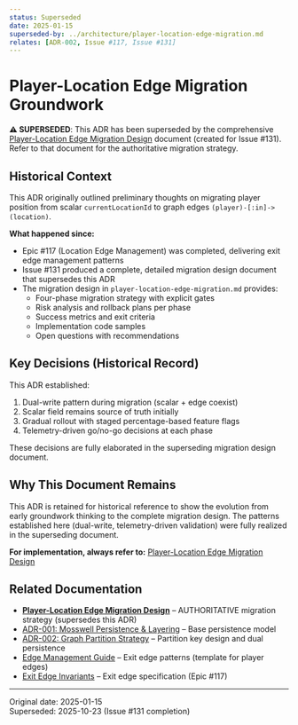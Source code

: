 ```yaml
---
status: Superseded
date: 2025-01-15
superseded-by: ../architecture/player-location-edge-migration.md
relates: [ADR-002, Issue #117, Issue #131]
---
```


# Player-Location Edge Migration Groundwork

**⚠️ SUPERSEDED**: This ADR has been superseded by the comprehensive [Player-Location Edge Migration Design](../architecture/player-location-edge-migration.md) document (created for Issue #131). Refer to that document for the authoritative migration strategy.

## Historical Context

This ADR originally outlined preliminary thoughts on migrating player position from scalar `currentLocationId` to graph edges `(player)-[:in]->(location)`.

**What happened since:**

-   Epic #117 (Location Edge Management) was completed, delivering exit edge management patterns
-   Issue #131 produced a complete, detailed migration design document that supersedes this ADR
-   The migration design in `player-location-edge-migration.md` provides:
    -   Four-phase migration strategy with explicit gates
    -   Risk analysis and rollback plans per phase
    -   Success metrics and exit criteria
    -   Implementation code samples
    -   Open questions with recommendations

## Key Decisions (Historical Record)

This ADR established:

1. Dual-write pattern during migration (scalar + edge coexist)
2. Scalar field remains source of truth initially
3. Gradual rollout with staged percentage-based feature flags
4. Telemetry-driven go/no-go decisions at each phase

These decisions are fully elaborated in the superseding migration design document.

## Why This Document Remains

This ADR is retained for historical reference to show the evolution from early groundwork thinking to the complete migration design. The patterns established here (dual-write, telemetry-driven validation) were fully realized in the superseding document.

**For implementation, always refer to:** [Player-Location Edge Migration Design](../architecture/player-location-edge-migration.md)

## Related Documentation

-   **[Player-Location Edge Migration Design](../architecture/player-location-edge-migration.md)** – AUTHORITATIVE migration strategy (supersedes this ADR)
-   [ADR-001: Mosswell Persistence & Layering](./ADR-001-mosswell-persistence-layering.md) – Base persistence model
-   [ADR-002: Graph Partition Strategy](./ADR-002-graph-partition-strategy.md) – Partition key design and dual persistence
-   [Edge Management Guide](../developer-workflow/edge-management.md) – Exit edge patterns (template for player edges)
-   [Exit Edge Invariants](../architecture/exits.md) – Exit edge specification (Epic #117)

---

Original date: 2025-01-15  
Superseded: 2025-10-23 (Issue #131 completion)
